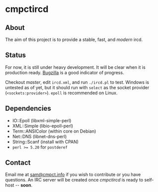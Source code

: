 cmpctircd
=========

About
-----
The aim of this project is to provide a stable, fast, and *modern* ircd.

Status
-----
For now, it is still under heavy development. It will be clear when it is production ready. 
[Bugzilla](https://bugs.cmpct.info/) is a good indicator of progress.

Checkout *master*, edit `ircd.xml`, and run `./ircd.pl` to test.
Windows is untested as of yet, but it should run with `select` as the socket provider  (`<sockets:provider>`). `epoll` is 
recommended on Linux.

Dependencies
------------
* IO::Epoll (libxml-simple-perl)
* XML::Simple  (libio-epoll-perl)
* Term::ANSIColor (within core on Debian)
* Net::DNS (libnet-dns-perl)
* String::Scanf (install with CPAN)
* `perl >= 5.20` for `postderef`

Contact
-------
Email me at sam@cmpct.info if you wish to contribute or you have questions.
An IRC server will be created once *cmpctircd* is ready to self-host -- **soon**.
